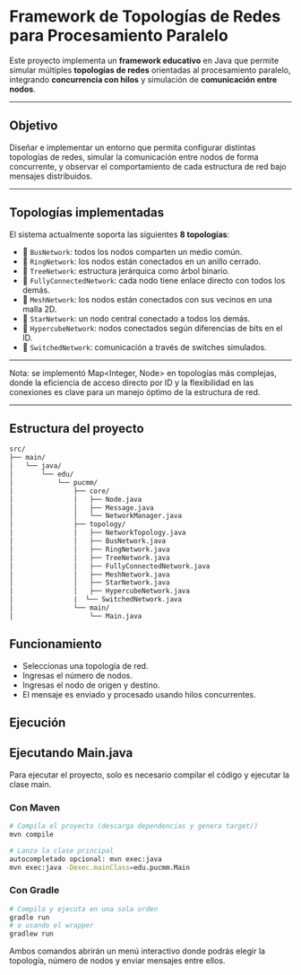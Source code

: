 # Framework de Topologías de Redes para Procesamiento Paralelo

Este proyecto implementa un **framework educativo** en Java que permite simular múltiples **topologías de redes** orientadas al procesamiento paralelo, integrando **concurrencia con hilos** y simulación de **comunicación entre nodos**.

---

## Objetivo

Diseñar e implementar un entorno que permita configurar distintas topologías de redes, simular la comunicación entre nodos de forma concurrente, y observar el comportamiento de cada estructura de red bajo mensajes distribuidos.

---

## Topologías implementadas

El sistema actualmente soporta las siguientes **8 topologías**:

- 🔸 `BusNetwork`: todos los nodos comparten un medio común.
- 🔸 `RingNetwork`: los nodos están conectados en un anillo cerrado.
- 🔸 `TreeNetwork`: estructura jerárquica como árbol binario.
- 🔸 `FullyConnectedNetwork`: cada nodo tiene enlace directo con todos los demás.
- 🔹 `MeshNetwork`: los nodos están conectados con sus vecinos en una malla 2D.
- 🔹 `StarNetwork`: un nodo central conectado a todos los demás.
- 🔹 `HypercubeNetwork`: nodos conectados según diferencias de bits en el ID.
- 🔹 `SwitchedNetwork`: comunicación a través de switches simulados.
---

Nota: se implementó Map<Integer, Node> en topologías más complejas, donde la eficiencia de acceso directo por ID y la flexibilidad en las conexiones es clave para un manejo óptimo de la estructura de red.

---

## Estructura del proyecto

```bash
src/
├── main/
│   └── java/
│       └── edu/
│           └── pucmm/
│               ├── core/
│               │   ├── Node.java
│               │   ├── Message.java
│               │   └── NetworkManager.java
│               ├── topology/
│               │   ├── NetworkTopology.java
│               │   ├── BusNetwork.java
│               │   ├── RingNetwork.java
│               │   ├── TreeNetwork.java
│               │   ├── FullyConnectedNetwork.java
│               │   ├── MeshNetwork.java
│               │   ├── StarNetwork.java
│               │   ├── HypercubeNetwork.java
│               |  └── SwitchedNetwork.java
│               └── main/
│                   └── Main.java
```

## Funcionamiento

- Seleccionas una topología de red. 
- Ingresas el número de nodos. 
- Ingresas el nodo de origen y destino. 
- El mensaje es enviado y procesado usando hilos concurrentes.

## Ejecución

## Ejecutando Main.java

Para ejecutar el proyecto, solo es necesario compilar el código y ejecutar la clase main.

### Con Maven

```bash
# Compila el proyecto (descarga dependencias y genera target/)
mvn compile

# Lanza la clase principal
autocompletado opcional: mvn exec:java
mvn exec:java -Dexec.mainClass=edu.pucmm.Main
```

### Con Gradle

```bash
# Compila y ejecuta en una sola orden
gradle run
# o usando el wrapper
gradlew run
```

Ambos comandos abrirán un menú interactivo donde podrás elegir la topología, número de nodos y enviar mensajes entre ellos.

